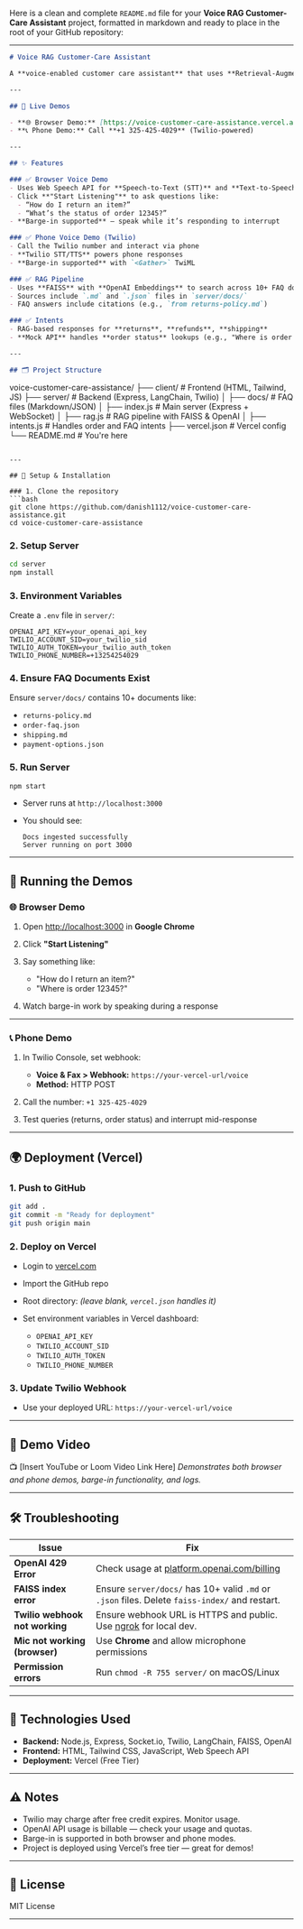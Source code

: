 Here is a clean and complete `README.md` file for your **Voice RAG Customer-Care Assistant** project, formatted in markdown and ready to place in the root of your GitHub repository:

---

```markdown
# Voice RAG Customer-Care Assistant

A **voice-enabled customer care assistant** that uses **Retrieval-Augmented Generation (RAG)** to answer FAQs and a **mock API** for order status queries. Supports both **browser-based voice interaction** (Web Speech API) and **phone-based interaction** (Twilio), with **barge-in functionality** to allow users to interrupt ongoing responses.

---

## 🔗 Live Demos

- **🌐 Browser Demo:** [https://voice-customer-care-assistance.vercel.app](https://voice-customer-care-assistance.vercel.app)  
- **📞 Phone Demo:** Call **+1 325-425-4029** (Twilio-powered)

---

## ✨ Features

### ✅ Browser Voice Demo
- Uses Web Speech API for **Speech-to-Text (STT)** and **Text-to-Speech (TTS)**
- Click **"Start Listening"** to ask questions like:
  - “How do I return an item?”
  - “What’s the status of order 12345?”
- **Barge-in supported** — speak while it’s responding to interrupt

### ✅ Phone Voice Demo (Twilio)
- Call the Twilio number and interact via phone
- **Twilio STT/TTS** powers phone responses
- **Barge-in supported** with `<Gather>` TwiML

### ✅ RAG Pipeline
- Uses **FAISS** with **OpenAI Embeddings** to search across 10+ FAQ documents
- Sources include `.md` and `.json` files in `server/docs/`
- FAQ answers include citations (e.g., `from returns-policy.md`)

### ✅ Intents
- RAG-based responses for **returns**, **refunds**, **shipping**
- **Mock API** handles **order status** lookups (e.g., "Where is order 12345?")

---

## 🗂️ Project Structure

```

voice-customer-care-assistance/
├── client/                  # Frontend (HTML, Tailwind, JS)
├── server/                  # Backend (Express, LangChain, Twilio)
│   ├── docs/                # FAQ files (Markdown/JSON)
│   ├── index.js             # Main server (Express + WebSocket)
│   ├── rag.js               # RAG pipeline with FAISS & OpenAI
│   ├── intents.js           # Handles order and FAQ intents
├── vercel.json              # Vercel config
└── README.md                # You're here

````

---

## 🚀 Setup & Installation

### 1. Clone the repository
```bash
git clone https://github.com/danish1112/voice-customer-care-assistance.git
cd voice-customer-care-assistance
````

### 2. Setup Server

```bash
cd server
npm install
```

### 3. Environment Variables

Create a `.env` file in `server/`:

```
OPENAI_API_KEY=your_openai_api_key
TWILIO_ACCOUNT_SID=your_twilio_sid
TWILIO_AUTH_TOKEN=your_twilio_auth_token
TWILIO_PHONE_NUMBER=+13254254029
```

### 4. Ensure FAQ Documents Exist

Ensure `server/docs/` contains 10+ documents like:

* `returns-policy.md`
* `order-faq.json`
* `shipping.md`
* `payment-options.json`

### 5. Run Server

```bash
npm start
```

* Server runs at `http://localhost:3000`
* You should see:

  ```
  Docs ingested successfully
  Server running on port 3000
  ```

---

## 🧪 Running the Demos

### 🌐 Browser Demo

1. Open [http://localhost:3000](http://localhost:3000) in **Google Chrome**
2. Click **"Start Listening"**
3. Say something like:

   * "How do I return an item?"
   * "Where is order 12345?"
4. Watch barge-in work by speaking during a response

---

### 📞 Phone Demo

1. In Twilio Console, set webhook:

   * **Voice & Fax > Webhook:** `https://your-vercel-url/voice`
   * **Method:** HTTP POST

2. Call the number: `+1 325-425-4029`

3. Test queries (returns, order status) and interrupt mid-response

---

## 🌍 Deployment (Vercel)

### 1. Push to GitHub

```bash
git add .
git commit -m "Ready for deployment"
git push origin main
```

### 2. Deploy on Vercel

* Login to [vercel.com](https://vercel.com)
* Import the GitHub repo
* Root directory: *(leave blank, `vercel.json` handles it)*
* Set environment variables in Vercel dashboard:

  * `OPENAI_API_KEY`
  * `TWILIO_ACCOUNT_SID`
  * `TWILIO_AUTH_TOKEN`
  * `TWILIO_PHONE_NUMBER`

### 3. Update Twilio Webhook

* Use your deployed URL: `https://your-vercel-url/voice`

---

## 🎥 Demo Video

📺 [Insert YouTube or Loom Video Link Here]
*Demonstrates both browser and phone demos, barge-in functionality, and logs.*

---

## 🛠️ Troubleshooting

| Issue                          | Fix                                                                                            |
| ------------------------------ | ---------------------------------------------------------------------------------------------- |
| **OpenAI 429 Error**           | Check usage at [platform.openai.com/billing](https://platform.openai.com/billing)              |
| **FAISS index error**          | Ensure `server/docs/` has 10+ valid `.md` or `.json` files. Delete `faiss-index/` and restart. |
| **Twilio webhook not working** | Ensure webhook URL is HTTPS and public. Use [ngrok](https://ngrok.com/) for local dev.         |
| **Mic not working (browser)**  | Use **Chrome** and allow microphone permissions                                                |
| **Permission errors**          | Run `chmod -R 755 server/` on macOS/Linux                                                      |

---

## 🧱 Technologies Used

* **Backend:** Node.js, Express, Socket.io, Twilio, LangChain, FAISS, OpenAI
* **Frontend:** HTML, Tailwind CSS, JavaScript, Web Speech API
* **Deployment:** Vercel (Free Tier)

---

## ⚠️ Notes

* Twilio may charge after free credit expires. Monitor usage.
* OpenAI API usage is billable — check your usage and quotas.
* Barge-in is supported in both browser and phone modes.
* Project is deployed using Vercel’s free tier — great for demos!

---

## 📄 License

MIT License

---

```
```
